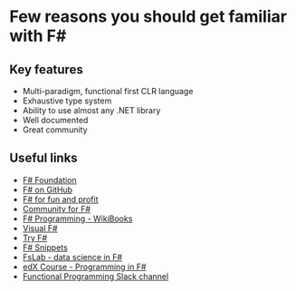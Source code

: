 # Few reasons you should get familiar with F# #

## Key features
* Multi-paradigm, functional first CLR language
* Exhaustive type system
* Ability to use almost any .NET library
* Well documented
* Great community

## Useful links
* [F# Foundation](http://fsharp.org)
* [F# on GitHub](https://github.com/fsharp/)
* [F# for fun and profit](http://fsharpforfunandprofit.com)
* [Community for F#](http://c4fsharp.net/)
* [F# Programming - WikiBooks](https://en.wikibooks.org/wiki/F_Sharp_Programming)
* [Visual F#](https://msdn.microsoft.com/en-us/library/dd233154.aspx)
* [Try F#](http://www.tryfsharp.org/)
* [F# Snippets](http://www.fssnip.net/)
* [FsLab - data science in F#](http://fslab.org/)
* [edX Course - Programming in F#](https://www.edx.org/course/programming-f-microsoft-dev207-1x)
* [Functional Programming Slack channel](http://fpchat.com)
